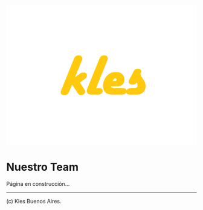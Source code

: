 [![Image](https://github.com/klesbuenosaires/klesbuenosaires/blob/main/revtex%20(2).png?raw=true)](index.md)


# Nuestro Team

Página en construcción...

------------------------------------

(c) Kles Buenos Aires.
